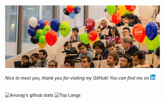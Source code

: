 ![Header](3.jpg)

*Nice to meet you, thank you for visiting my GitHub!*
*You can find me on[![github](l.png)][1]*

[1]: https://www.linkedin.com/in/alisia-maria-lupidi/

 
#
![Anurag's github stats](https://github-readme-stats.vercel.app/api?username=hufflepuff1089&hide=contribs,prs&show_icons=true&theme=dracula)
![Top Langs](https://github-readme-stats.vercel.app/api/top-langs/?username=hufflepuff1089&layout=compact&show_icons=true&theme=dracula)


